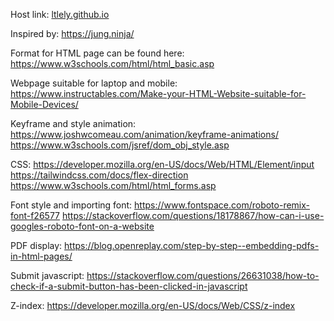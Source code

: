 Host link:
[ltlely.github.io](https://ltlely.github.io/portfolio/)

Inspired by:
https://jung.ninja/

Format for HTML page can be found here:
https://www.w3schools.com/html/html_basic.asp

Webpage suitable for laptop and mobile:
https://www.instructables.com/Make-your-HTML-Website-suitable-for-Mobile-Devices/

Keyframe and style animation:
https://www.joshwcomeau.com/animation/keyframe-animations/
https://www.w3schools.com/jsref/dom_obj_style.asp

CSS:
https://developer.mozilla.org/en-US/docs/Web/HTML/Element/input
https://tailwindcss.com/docs/flex-direction
https://www.w3schools.com/html/html_forms.asp

Font style and importing font:
https://www.fontspace.com/roboto-remix-font-f26577
https://stackoverflow.com/questions/18178867/how-can-i-use-googles-roboto-font-on-a-website

PDF display:
https://blog.openreplay.com/step-by-step--embedding-pdfs-in-html-pages/

Submit javascript:
https://stackoverflow.com/questions/26631038/how-to-check-if-a-submit-button-has-been-clicked-in-javascript

Z-index:
https://developer.mozilla.org/en-US/docs/Web/CSS/z-index
